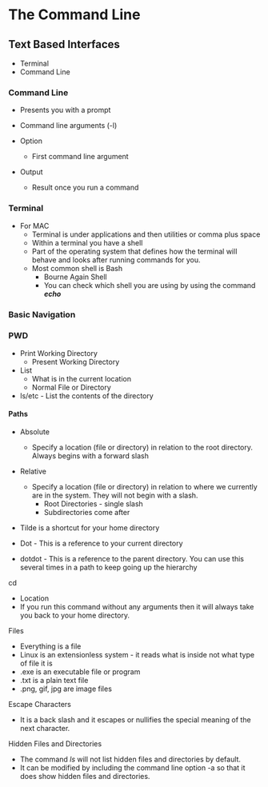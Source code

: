# The Command Line

## Text Based Interfaces

* Terminal
* Command Line

### Command Line

* Presents you with a prompt

* Command line arguments (-l)
* Option
  * First command line argument
* Output
  * Result once you run a command

### Terminal

* For MAC
  * Terminal is under applications and then utilities or comma plus space
  * Within a terminal you have a shell
  * Part of the operating system that defines how the terminal will behave and looks after running commands for you.
  * Most common shell is Bash
    * Bourne Again Shell
    * You can check which shell you are using by using the command ***echo***
  
### Basic Navigation

### PWD

* Print Working Directory
  * Present Working Directory
* List
  * What is in the current location
  * Normal File or Directory
* ls/etc - List the contents of the directory

#### Paths

* Absolute
  * Specify a location (file or directory) in relation to the root directory. Always begins with a forward slash
* Relative
  * Specify a location (file or directory) in relation to where we currently are in the system. They will not begin with a slash.
    * Root Directories - single slash
    * Subdirectories come after
  
* Tilde is a shortcut for your home directory
* Dot - This is a reference to your current directory
* dotdot - This is a reference to the parent directory. You can use this several times in a path to keep going up the hierarchy
  
 cd

* Location
* If you run this command without any arguments then it will always take you back to your home directory.

 Files

* Everything is a file
* Linux is an extensionless system - it reads what is inside not what type of file it is
* .exe is an executable file or program
* .txt is a plain text file
* .png, gif, jpg are image files

 Escape Characters

* It is a back slash and it escapes or nullifies the special meaning of the next character.

 Hidden Files and Directories

* The command *ls* will not list hidden files and directories by default.
* It can be modified by including the command line option -a so that it does show hidden files and directories.
